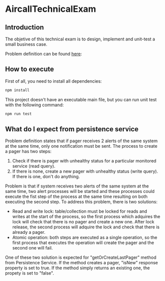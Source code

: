 # AircallTechnicalExam

## Introduction

The objetive of this technical exam is to design, implement and unit-test a small business case.

Problem definition can be found [here](https://github.com/aircall/technical-test-pager): 

## How to execute
First of all, you need to install all dependencies:

```bash
npm install
```

This project doesn't have an executable main file, but you can run unit test with the following command:

```bash
npm run test
```

## What do I expect from persistence service

Problem definition states that if pager receives 2 alerts of the same system at the same time, only one notification must be sent.
The process to create a pager has two steps:

1. Check if there is pager with unhealthy status for a particular monitored service (read query).
2. If there is none, create a new pager with unhealthy status (write query). If there is one, don't do anything.

Problem is that if system receives two alerts of the same system at the same time, two alert processes will be started and these processes
could execute the fist step of the process at the same time resulting on both executing the second step. To address this problem, there is two solutions:

- Read and write lock: table/collection must be locked for reads and writes at the start of the process, so the first process which
adquires the lock will check that there is no pager and create a new one. After lock release, the second process will adquire the lock and
check that there is already a pager.
- Atomic operation: both steps are executed as a single operation, so the first process that executes the operation will create the pager
and the second one will fail.

One of these two solution is expected for "getOrCreateLastPager" method from Persistence Service. If the method creates a pager, "isNew" response property is set
to true. If the method simply returns an existing one, the propety is set to "false".